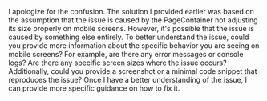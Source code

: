 I apologize for the confusion. The solution I provided earlier was based on the assumption that the issue is caused by the PageContainer not adjusting its size properly on mobile screens. However, it's possible that the issue is caused by something else entirely.
To better understand the issue, could you provide more information about the specific behavior you are seeing on mobile screens? For example, are there any error messages or console logs? Are there any specific screen sizes where the issue occurs? Additionally, could you provide a screenshot or a minimal code snippet that reproduces the issue?
Once I have a better understanding of the issue, I can provide more specific guidance on how to fix it.
